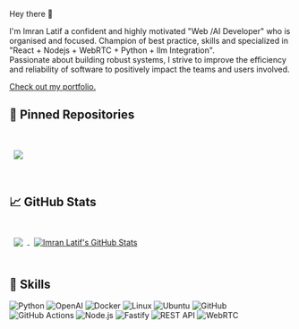 <!--
[![Imran Latif GitHub Banner](./assets/GitHubheader.png)](https://Imran-Latif88.github.io/portfolio/)
[![Visits Badge](https://badges.pufler.dev/visits/Imran-Latif88/]()
[![Years Badge](https://badges.pufler.dev/years/Imran-Latif88)]()
-->
Hey there 👋

I'm Imran Latif a confident and highly motivated "Web /AI Developer" who is organised and focused. Champion of best practice, skills and specialized in "React + Nodejs + WebRTC + Python + llm Integration". 
<br>
Passionate about building robust systems, I strive to improve the efficiency and reliability of software to positively impact the teams and users involved.

<a href="https:">Check out my portfolio.</a>

## 📌 Pinned Repositories

<br>

<a href="">
  <img align="center" style="margin:1rem 0.5rem" src="https://github-readme-stats.vercel.app/api/pin/?username=Imran-Latif88&repo=SonarQube&title_color=ffffff&text_color=c9cacc&icon_color=4AB197&bg_color=1A2B34" />
</a>



<br>
<br>

## &#x1f4c8; GitHub Stats

<br>

<a href="https://github.com/Imran-Latif88">
  <img align="center" style="margin:0.5rem" src="https://github-readme-stats.vercel.app/api/top-langs/?username=Imran-Latif88&hide=html,css&title_color=ffffff&text_color=c9cacc&icon_color=4AB197&bg_color=1A2B34" />
</a>

<a href="https://github.com/Imran-Latif88">
  <img align="center" style="margin:0.5rem" src="https://github-readme-stats.vercel.app/api?username=Imran-Latif88&show_icons=true&line_height=27&count_private=true&title_color=ffffff&text_color=c9cacc&icon_color=4AB097&bg_color=1A2B34" alt="Imran Latif's GitHub Stats" />
</a>

<br>
<br>

## 💼 Skills
<img alt="Python" src="https://img.shields.io/badge/Python-3776AB?style=for-the-badge&logo=python&logoColor=white" />
<img alt="OpenAI" src="https://img.shields.io/badge/OpenAI-412991?style=for-the-badge&logo=openai&logoColor=white" />
<img alt="Docker" src="https://img.shields.io/badge/docker-d0d0d0?style=for-the-badge&logo=docker&logoColor=#0db7ed"/>
<img alt="Linux" src="https://img.shields.io/badge/Linux-FCC624?style=for-the-badge&logo=linux&logoColor=black">
<img alt="Ubuntu" src="https://img.shields.io/badge/Ubuntu-E95420?style=for-the-badge&logo=ubuntu&logoColor=white" />
<img alt="GitHub" src="https://img.shields.io/badge/github-%23121011.svg?style=for-the-badge&logo=github&logoColor=white"/>
<img alt="GitHub Actions" src="https://img.shields.io/badge/github-d0d0d0?style=for-the-badge&logo=github-actions&logoColor=blue"/>
<img alt="Node.js" src="https://img.shields.io/badge/Node.js-339933?style=for-the-badge&logo=node.js&logoColor=white" />
<img alt="Fastify" src="https://img.shields.io/badge/Fastify-000000?style=for-the-badge&logo=fastify&logoColor=white" />
<img alt="REST API" src="https://img.shields.io/badge/REST API-005571?style=for-the-badge&logo=rest&logoColor=white" />
<img alt="WebRTC" src="https://img.shields.io/badge/WebRTC-333333?style=for-the-badge&logo=webrtc&logoColor=white" />


<!--
<br>

## 📣 How about a Vegetius quote before you go?

> Therefore let him who desires peace prepare for war.
>
> <p>- Publius Flavius Vegetius Renatus</p>

_Quote by the Roman general "Publius Flavius Vegetius Renatus" [Vegetius](https://www.amazon.com/RE-MILITARI-VEGETIUS-Complete-Official/dp/1697849075/)_

<be
-->

